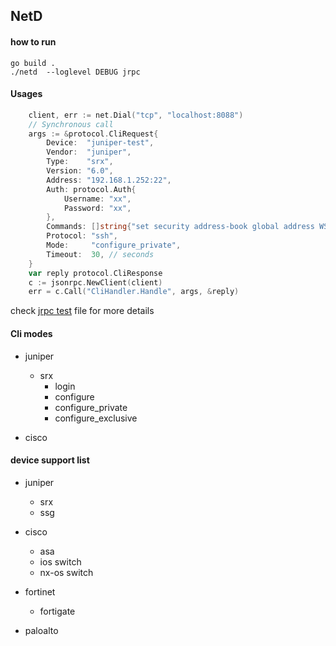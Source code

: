 ## NetD

#### how to run
```
go build .
./netd  --loglevel DEBUG jrpc
```

#### Usages
```go
	client, err := net.Dial("tcp", "localhost:8088")
	// Synchronous call
	args := &protocol.CliRequest{
		Device:  "juniper-test",
		Vendor:  "juniper",
		Type:    "srx",
		Version: "6.0",
		Address: "192.168.1.252:22",
		Auth: protocol.Auth{
			Username: "xx",
			Password: "xx",
		},
		Commands: []string{"set security address-book global address WS-100.2.2.46_32 wildcard-address 100.2.2.46/32"},
		Protocol: "ssh",
		Mode:     "configure_private",
		Timeout:  30, // seconds
	}
	var reply protocol.CliResponse
	c := jsonrpc.NewClient(client)
	err = c.Call("CliHandler.Handle", args, &reply)
```
check [jrpc test](https://github.com/sky-cloud-tec/netd/blob/master/ingress/jrpc_test.go) file for more details

#### Cli modes
* juniper
    * srx
        * login
        * configure
        * configure_private
        * configure_exclusive

* cisco

#### device support list
* juniper
    * srx
    * ssg
* cisco
    * asa
    * ios switch
    * nx-os switch

* fortinet
    * fortigate
* paloalto